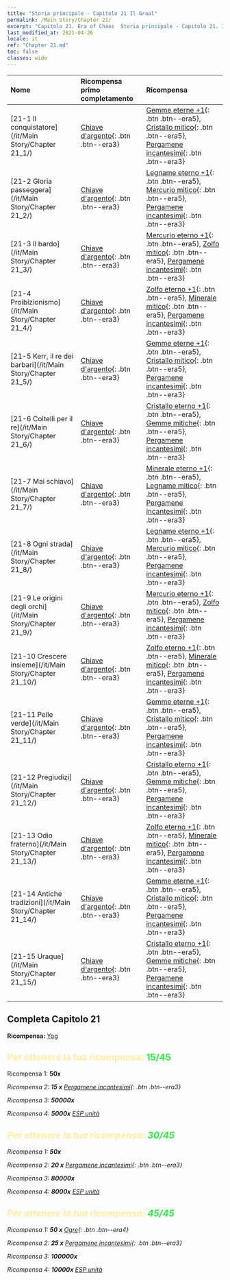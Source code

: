 ```yaml
---
title: "Storia principale - Capitolo 21 Il Graal"
permalink: /Main Story/Chapter 21/
excerpt: "Capitolo 21. Era of Chaos  Storia principale - Capitolo 21. Il Graal"
last_modified_at: 2021-04-26
locale: it
ref: "Chapter 21.md"
toc: false
classes: wide
---
```


  | Nome |  Ricompensa primo completamento | Ricompensa |
  |:------------|:------------|:------------| 
  | [21-1 Il conquistatore](/it/Main Story/Chapter 21_1/) | [Chiave d'argento](/ItemsIT/con_693/){: .btn .btn--era3} | [Gemme eterne +1](/ItemsIT/mat_72/){: .btn .btn--era5}, [Cristallo mitico](/ItemsIT/mat_66/){: .btn .btn--era5}, [Pergamene incantesimi](/ItemsIT/con_694/){: .btn .btn--era3} |
  | [21-2 Gloria passeggera](/it/Main Story/Chapter 21_2/) | [Chiave d'argento](/ItemsIT/con_693/){: .btn .btn--era3} | [Legname eterno +1](/ItemsIT/mat_69/){: .btn .btn--era5}, [Mercurio mitico](/ItemsIT/mat_63/){: .btn .btn--era5}, [Pergamene incantesimi](/ItemsIT/con_694/){: .btn .btn--era3} |
  | [21-3 Il bardo](/it/Main Story/Chapter 21_3/) | [Chiave d'argento](/ItemsIT/con_693/){: .btn .btn--era3} | [Mercurio eterno +1](/ItemsIT/mat_70/){: .btn .btn--era5}, [Zolfo mitico](/ItemsIT/mat_64/){: .btn .btn--era5}, [Pergamene incantesimi](/ItemsIT/con_694/){: .btn .btn--era3} |
  | [21-4 Proibizionismo](/it/Main Story/Chapter 21_4/) | [Chiave d'argento](/ItemsIT/con_693/){: .btn .btn--era3} | [Zolfo eterno +1](/ItemsIT/mat_71/){: .btn .btn--era5}, [Minerale mitico](/ItemsIT/mat_61/){: .btn .btn--era5}, [Pergamene incantesimi](/ItemsIT/con_694/){: .btn .btn--era3} |
  | [21-5 Kerr, il re dei barbari](/it/Main Story/Chapter 21_5/) | [Chiave d'argento](/ItemsIT/con_693/){: .btn .btn--era3} | [Gemme eterne +1](/ItemsIT/mat_72/){: .btn .btn--era5}, [Cristallo mitico](/ItemsIT/mat_66/){: .btn .btn--era5}, [Pergamene incantesimi](/ItemsIT/con_694/){: .btn .btn--era3} |
  | [21-6 Coltelli per il re](/it/Main Story/Chapter 21_6/) | [Chiave d'argento](/ItemsIT/con_693/){: .btn .btn--era3} | [Cristallo eterno +1](/ItemsIT/mat_73/){: .btn .btn--era5}, [Gemme mitiche](/ItemsIT/mat_65/){: .btn .btn--era5}, [Pergamene incantesimi](/ItemsIT/con_694/){: .btn .btn--era3} |
  | [21-7 Mai schiavo](/it/Main Story/Chapter 21_7/) | [Chiave d'argento](/ItemsIT/con_693/){: .btn .btn--era3} | [Minerale eterno +1](/ItemsIT/mat_68/){: .btn .btn--era5}, [Legname mitico](/ItemsIT/mat_62/){: .btn .btn--era5}, [Pergamene incantesimi](/ItemsIT/con_694/){: .btn .btn--era3} |
  | [21-8 Ogni strada](/it/Main Story/Chapter 21_8/) | [Chiave d'argento](/ItemsIT/con_693/){: .btn .btn--era3} | [Legname eterno +1](/ItemsIT/mat_69/){: .btn .btn--era5}, [Mercurio mitico](/ItemsIT/mat_63/){: .btn .btn--era5}, [Pergamene incantesimi](/ItemsIT/con_694/){: .btn .btn--era3} |
  | [21-9 Le origini degli orchi](/it/Main Story/Chapter 21_9/) | [Chiave d'argento](/ItemsIT/con_693/){: .btn .btn--era3} | [Mercurio eterno +1](/ItemsIT/mat_70/){: .btn .btn--era5}, [Zolfo mitico](/ItemsIT/mat_64/){: .btn .btn--era5}, [Pergamene incantesimi](/ItemsIT/con_694/){: .btn .btn--era3} |
  | [21-10 Crescere insieme](/it/Main Story/Chapter 21_10/) | [Chiave d'argento](/ItemsIT/con_693/){: .btn .btn--era3} | [Zolfo eterno +1](/ItemsIT/mat_71/){: .btn .btn--era5}, [Minerale mitico](/ItemsIT/mat_61/){: .btn .btn--era5}, [Pergamene incantesimi](/ItemsIT/con_694/){: .btn .btn--era3} |
  | [21-11 Pelle verde](/it/Main Story/Chapter 21_11/) | [Chiave d'argento](/ItemsIT/con_693/){: .btn .btn--era3} | [Gemme eterne +1](/ItemsIT/mat_72/){: .btn .btn--era5}, [Cristallo mitico](/ItemsIT/mat_66/){: .btn .btn--era5}, [Pergamene incantesimi](/ItemsIT/con_694/){: .btn .btn--era3} |
  | [21-12 Pregiudizi](/it/Main Story/Chapter 21_12/) | [Chiave d'argento](/ItemsIT/con_693/){: .btn .btn--era3} | [Cristallo eterno +1](/ItemsIT/mat_73/){: .btn .btn--era5}, [Gemme mitiche](/ItemsIT/mat_65/){: .btn .btn--era5}, [Pergamene incantesimi](/ItemsIT/con_694/){: .btn .btn--era3} |
  | [21-13 Odio fraterno](/it/Main Story/Chapter 21_13/) | [Chiave d'argento](/ItemsIT/con_693/){: .btn .btn--era3} | [Zolfo eterno +1](/ItemsIT/mat_71/){: .btn .btn--era5}, [Minerale mitico](/ItemsIT/mat_61/){: .btn .btn--era5}, [Pergamene incantesimi](/ItemsIT/con_694/){: .btn .btn--era3} |
  | [21-14 Antiche tradizioni](/it/Main Story/Chapter 21_14/) | [Chiave d'argento](/ItemsIT/con_693/){: .btn .btn--era3} | [Gemme eterne +1](/ItemsIT/mat_72/){: .btn .btn--era5}, [Cristallo mitico](/ItemsIT/mat_66/){: .btn .btn--era5}, [Pergamene incantesimi](/ItemsIT/con_694/){: .btn .btn--era3} |
  | [21-15 Uraque](/it/Main Story/Chapter 21_15/) | [Chiave d'argento](/ItemsIT/con_693/){: .btn .btn--era3} | [Cristallo eterno +1](/ItemsIT/mat_73/){: .btn .btn--era5}, [Gemme mitiche](/ItemsIT/mat_65/){: .btn .btn--era5}, [Pergamene incantesimi](/ItemsIT/con_694/){: .btn .btn--era3} |


## Completa Capitolo 21

 **Ricompensa:** [Yog](/it/heroes/Yog/)



## <span style="color: #ffeea0">Per ottenere la tua ricompensa: </span><span style="color: #27f73a">15/45</span>

 Ricompensa 1:  **50x** <i class="fas fa-gem"/>

 Ricompensa 2: **15 x** [Pergamene incantesimi](/ItemsIT/con_694/){: .btn .btn--era3}

 Ricompensa 3:  **50000x** <i class="fas fa-coins"/>

 Ricompensa 4:  **5000x** [ESP unità](/ItemsIT/con_902/)



## <span style="color: #ffeea0">Per ottenere la tua ricompensa: </span><span style="color: #27f73a">30/45</span>

 Ricompensa 1:  **50x** <i class="fas fa-gem"/>

 Ricompensa 2: **20 x** [Pergamene incantesimi](/ItemsIT/con_694/){: .btn .btn--era3}

 Ricompensa 3:  **80000x** <i class="fas fa-coins"/>

 Ricompensa 4:  **8000x** [ESP unità](/ItemsIT/con_902/)



## <span style="color: #ffeea0">Per ottenere la tua ricompensa: </span><span style="color: #27f73a">45/45</span>

 Ricompensa 1: **50 x** [Ogre](/ItemsIT/unt_220/){: .btn .btn--era4}

 Ricompensa 2: **25 x** [Pergamene incantesimi](/ItemsIT/con_694/){: .btn .btn--era3}

 Ricompensa 3:  **100000x** <i class="fas fa-coins"/>

 Ricompensa 4:  **10000x** [ESP unità](/ItemsIT/con_902/)

